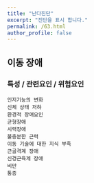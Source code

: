```yaml
---
title: "난다진단"
excerpt: "진단을 표시 합니다."
permalink: /63.html
author_profile: false
---
```

## 이동 장애




### 특성 / 관련요인 / 위험요인

>                

    인지기능의 변화
    신체 상태 저하
    환경적 장애요인
    균형장애
    시력장애
    불충분한 근력
    이동 기술에 대한 지식 부족
    근골격계 장애
    신경근육계 장애
    비만
    통증
